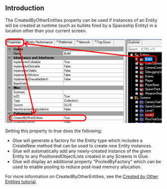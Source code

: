 ## Introduction

The CreatedByOtherEntities property can be used if instances of an Entity will be created at runtime (such as bullets fired by a Spaceship Entity) in a location other than your current screen.

![](/media/2019-07-img_5d38c53bac271.png)

Setting this property to true does the following:

-   Glue will generate a factory for the Entity type which includes a CreateNew method that can be used to create new Entity instances.
-   Glue will automatically add any newly-created instance of the given Entity to any PositionedObjectLists created in any Screens in Glue.
-   Glue will display an additional property "PooledByFactory" which can be used to enable pooling to reduce post-load memory allocation.

For more information on CreatedByOtherEntities, see the [Created by Other Entities tutorial](/documentation/tools/glue-reference/entities/glue-tutorials-entities-created-by-other-entities/.md "Glue:Tutorials:Entities Created by Other Entities").

